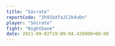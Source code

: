 ```yaml
---
title: "Söcrate"
reportCode: "3h91bXfaJC2k4vDn"
player: "Söcrate"
fight: "Nightbane"
date: 2021-09-02T19:09:04.426000+00:00
---
```

